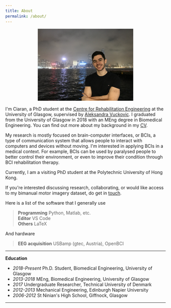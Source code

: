 ```yaml
---
title: About
permalink: /about/
---
```



<figure><center>
  <img width="300" src="/images/ciaran.JPG" data-action="zoom"/>
</center></figure>


I'm Ciaran, a PhD student at the [Centre for Rehabilitation Engineering](https://twitter.com/UofG_CRE) at the University of Glasgow, supervised by [Aleksandra Vuckovic](https://www.gla.ac.uk/schools/engineering/staff/aleksandravuckovic/). I graduated from the University of Glasgow in 2018 with an MEng degree in Biomedical Engineering. You can find out more about my background in my [CV](/images/pdf/Ciaran_CV.pdf).

My research is mostly focused on brain-computer interfaces, or BCIs, a type of communication system that allows people to interact with computers and devices without moving. I'm interested in applying BCIs in a medical context. For example, BCIs can be used by paralysed people to better control their environment, or even to improve their condition through BCI rehabilitation therapy. 

Currently, I am a visiting PhD student at the Polytechnic University of Hong Kong.

If you're interested discussing research, collaborating, or would like access to my bimanual motor imagery dataset, do get in [touch](mailto:c.mcgeady.1@research.gla.ac.uk).

Here is a list of the software that I generally use 

> **Programming** Python, Matlab, etc. <br>
> **Editor** VS Code <br>
> **Others** LaTeX <br>

And hardware

> **EEG acquisition** USBamp (gtec, Austria), OpenBCI

<hr>

**Education**

<ul>
  <li><i>2018-Present</i> Ph.D. Student, Biomedical Engineering, University of Glasgow</li>
  <li><i>2013-2018</i> MEng, Biomedical Engineering, University of Glasgow</li>
  <li><i>2017</i> Undergraduate Researcher, Technical University of Denmark</li>
  <li><i>2012-2013</i> Mechanical Engineering, Edinburgh Napier University</li>
  <li><i>2006-2012</i> St Ninian's High School, Giffnock, Glasgow</li>
</ul>

<hr>
